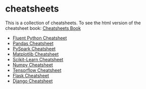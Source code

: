 # cheatsheets

This is a collection of cheatsheets.
To see the html version of the cheatsheet book: [ Cheatsheets Book](https://d-xa.github.io/cheatsheets/)

- [Fluent Python Cheatsheet](cheatsheets-book/content/fluent_python.md)
- [Pandas Cheatsheet](cheatsheets-book/content/pandas.md)
- [PySpark Cheatsheet](cheatsheets-book/content/pyspark.md)
- [Matplotlib Cheatsheet](cheatsheets-book/content/matplotlib.md)
- [Scikit-Learn Cheatsheet](cheatsheets-book/content/scikit-learn.md)
- [Numpy Cheatsheet](cheatsheets-book/content/numpy.md)
- [Tensorflow Cheatsheet](cheatsheets-book/content/tensorflow.md)
- [Flask Cheatsheet](cheatsheets-book/content/flask.md)
- [Django Cheatsheet](cheatsheets-book/content/django.md)